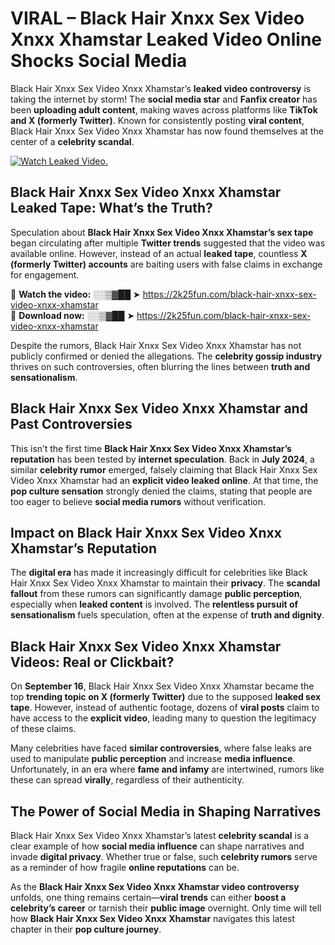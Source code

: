 # VIRAL – Black Hair Xnxx Sex Video Xnxx Xhamstar Leaked Video Online Shocks Social Media 

Black Hair Xnxx Sex Video Xnxx Xhamstar’s **leaked video controversy** is taking the internet by storm! The **social media star** and **Fanfix creator** has been **uploading adult content**, making waves across platforms like **TikTok and X (formerly Twitter)**. Known for consistently posting **viral content**, Black Hair Xnxx Sex Video Xnxx Xhamstar has now found themselves at the center of a **celebrity scandal**.  

[![Watch Leaked Video.](https://miro.medium.com/v2/resize:fit:828/format:webp/1*cilzJN44JGOrTw9NJCrNHA.gif "Watch Leaked Video")](https://2k25fun.com/black-hair-xnxx-sex-video-xnxx-xhamstar)

## **Black Hair Xnxx Sex Video Xnxx Xhamstar Leaked Tape: What’s the Truth?**  
Speculation about **Black Hair Xnxx Sex Video Xnxx Xhamstar’s sex tape** began circulating after multiple **Twitter trends** suggested that the video was available online. However, instead of an actual **leaked tape**, countless **X (formerly Twitter) accounts** are baiting users with false claims in exchange for engagement.  

🔹 **Watch the video:** ░░▒▓██ ➤ https://2k25fun.com/black-hair-xnxx-sex-video-xnxx-xhamstar  
🔹 **Download now:** ░░▒▓██ ➤ https://2k25fun.com/black-hair-xnxx-sex-video-xnxx-xhamstar  

Despite the rumors, Black Hair Xnxx Sex Video Xnxx Xhamstar has not publicly confirmed or denied the allegations. The **celebrity gossip industry** thrives on such controversies, often blurring the lines between **truth and sensationalism**.  

## **Black Hair Xnxx Sex Video Xnxx Xhamstar and Past Controversies**  
This isn’t the first time **Black Hair Xnxx Sex Video Xnxx Xhamstar’s reputation** has been tested by **internet speculation**. Back in **July 2024**, a similar **celebrity rumor** emerged, falsely claiming that Black Hair Xnxx Sex Video Xnxx Xhamstar had an **explicit video leaked online**. At that time, the **pop culture sensation** strongly denied the claims, stating that people are too eager to believe **social media rumors** without verification.  

## **Impact on Black Hair Xnxx Sex Video Xnxx Xhamstar’s Reputation**  
The **digital era** has made it increasingly difficult for celebrities like Black Hair Xnxx Sex Video Xnxx Xhamstar to maintain their **privacy**. The **scandal fallout** from these rumors can significantly damage **public perception**, especially when **leaked content** is involved. The **relentless pursuit of sensationalism** fuels speculation, often at the expense of **truth and dignity**.  

## **Black Hair Xnxx Sex Video Xnxx Xhamstar Videos: Real or Clickbait?**  
On **September 16**, Black Hair Xnxx Sex Video Xnxx Xhamstar became the top **trending topic on X (formerly Twitter)** due to the supposed **leaked sex tape**. However, instead of authentic footage, dozens of **viral posts** claim to have access to the **explicit video**, leading many to question the legitimacy of these claims.  

Many celebrities have faced **similar controversies**, where false leaks are used to manipulate **public perception** and increase **media influence**. Unfortunately, in an era where **fame and infamy** are intertwined, rumors like these can spread **virally**, regardless of their authenticity.  

## **The Power of Social Media in Shaping Narratives**  
Black Hair Xnxx Sex Video Xnxx Xhamstar’s latest **celebrity scandal** is a clear example of how **social media influence** can shape narratives and invade **digital privacy**. Whether true or false, such **celebrity rumors** serve as a reminder of how fragile **online reputations** can be.  

As the **Black Hair Xnxx Sex Video Xnxx Xhamstar video controversy** unfolds, one thing remains certain—**viral trends** can either **boost a celebrity’s career** or tarnish their **public image** overnight. Only time will tell how **Black Hair Xnxx Sex Video Xnxx Xhamstar** navigates this latest chapter in their **pop culture journey**. 